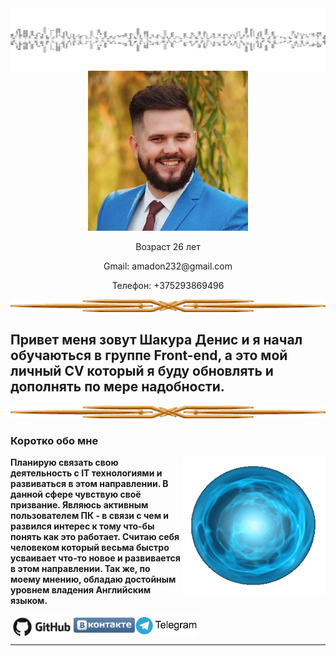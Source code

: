 <img align="right" alt="GIF" src="./img/gif2.gif" width="100%" height="100" />
<p align="center"> <img  src="./img/ya.png" />
</p>
<p align="center">
Возраст 26 лет
</p>
<p align="center">
Gmail: amadon232@gmail.com
</p>
<p align="center">
Телефон: +375293869496
</p>
<p align="center">
<img  src="./img/r01.png" alt="sep" width="100%"  height="20" />
</p>

## **Привет меня зовут Шакура Денис и я начал обучаються в группе Front-end, а это мой личный CV который я буду обновлять и дополнять по мере надобности.**
 
<p align="center">
<img  src="./img/r01.png" alt="sep" width="100%"  height="20" />
</p>

### **Коротко обо мне**
<img align="right" alt="GIF" src="./img/gif3.gif" width="230" height="220" />

**Планирую связать свою деятельность с IT технологиями и развиваться в этом направлении. В данной сфере чувствую своё призвание. Являюсь активным пользователем ПК - в связи с чем и развился интерес к тому что-бы понять как это работает. Считаю себя человеком который весьма быстро усваивает что-то новое и развивается в этом направлении. Так же, по моему мнению, обладаю достойным уровнем владения Английским языком.**

[<img align="left" alt="my github" width="100px" src="./img/git.png" />](https://github.com/Incubator666)[<img align="center" alt="my vk" width="100px" src="./img/vk.png" />](https://vk.com/id29954596)[<img align="center" alt="my telegramm" width="100px" src="./img/telega.png" />](https://t.me/amadon666)

* * *

